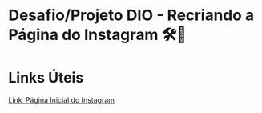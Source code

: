 
<h1 style='font-size: 30px'> Desafio/Projeto DIO - Recriando a Página do Instagram 🛠️🔧</h1>

# Links Úteis
[Link_Página Inicial do Instagram](https://www.instagram.com/)
